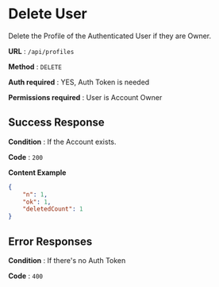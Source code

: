 # Delete User

Delete the Profile of the Authenticated User if they are Owner.

**URL** : `/api/profiles`

**Method** : `DELETE`

**Auth required** : YES, Auth Token is needed

**Permissions required** : User is Account Owner

## Success Response

**Condition** : If the Account exists.

**Code** : `200`

**Content Example**  

```json
{
    "n": 1,
    "ok": 1,
    "deletedCount": 1
}
```

## Error Responses

**Condition** : If there's no Auth Token

**Code** : `400`
